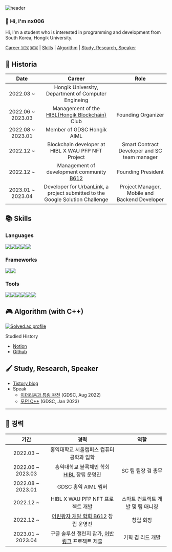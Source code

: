 ![header](https://capsule-render.vercel.app/api?type=soft&color=timeGradient&height=300&section=header&text=Hi!%20I'm%20nx006&fontSize=90)

### 👋 Hi, I'm nx006

Hi, I'm a student who is interested in programming and development from South Korea, Hongik University.

[Career 🇺🇸](#-career) [🇰🇷](#🚀-경력) | [Skills](#-skills) | [Algorithm](#-algorithm-with-c) | [Study, Research, Speaker](#-study-research-speaker)

## 🚀 Historia
| Date | Career | Role |
|:---:|:---:|:---:|
| 2022.03 ~ | Hongik University, Department of Computer Engineing |
| 2022.06 ~ 2023.03 | Management of the [HIBL(Hongik Blockchain)](https://maddening-servant-2d3.notion.site/About-HIBL-e310770841094897970e814aca1015dd) Club | Founding Organizer |
| 2022.08 ~ 2023.01 | Member of GDSC Hongik AIML |  |
| 2022.12 ~ | Blockchain developer at HIBL X WAU PFP NFT Project | Smart Contract Developer and SC team manager |
| 2022.12 ~ | Management of development community [B612](https://github.com/HongikB612) | Founding President |
| 2023.01 ~ 2023.04 | Developer for [UrbanLink](https://github.com/HongikB612/UrbanLink), a project submitted to the Google Solution Challenge | Project Manager, Mobile and Backend Developer |

## 📚 Skills
### Languages

<img src="https://img.shields.io/badge/C-A8B9CC?style=flat-square&logo=c&logoColor=white"><img src="https://img.shields.io/badge/C++-00599C?style=flat-square&logo=c%2B%2B&logoColor=white"><img src="https://img.shields.io/badge/Python-3776AB?style=flat-square&logo=python&logoColor=white"><img src="https://img.shields.io/badge/Dart-0175C2?style=flat-square&logo=dart&logoColor=white"><img src="https://img.shields.io/badge/Solidity-363636?style=flat-square&logo=solidity&logoColor=white">

### Frameworks

<img src="https://img.shields.io/badge/Flutter-02569B?style=flat-square&logo=flutter&logoColor=white"><img src="https://img.shields.io/badge/Firebase-FFCA28?style=flat-square&logo=firebase&logoColor=white">

### Tools

<img src="https://img.shields.io/badge/VS-5C2D91?style=flat-square&logo=visual-studio&logoColor=white"><img src="https://img.shields.io/badge/VS Code-007ACC?style=flat-square&logo=visual-studio-code&logoColor=white"><img src="https://img.shields.io/badge/CLion-000000?style=flat-square&logo=clion&logoColor=white"><img src="https://img.shields.io/badge/Ethereum-3C3C3D?style=flat-square&logo=ethereum&logoColor=white"><img src="https://img.shields.io/badge/Notion-000000?style=flat-square&logo=notion&logoColor=white"><img src="https://img.shields.io/badge/Markdown-000000?style=flat-square&logo=markdown&logoColor=white">

## 🎮 Algorithm (with C++)

[![Solved.ac profile](http://mazassumnida.wtf/api/v2/generate_badge?boj=gmblue12)](https://solved.ac/gmblue12)

Studied History
- [Notion](https://hongik-b612.notion.site/5ba2e841c70e4743b1ef03dbdd94abbd?v=34108fefefcd42fea85c77819a1df199)
- [Github](https://github.com/nx006/algorithm-study)

## 🖌️ Study, Research, Speaker

- [Tistory blog](https://nx006.tistory.com/)
- Speak
    - [이더리움과 튜링 완전](https://youtu.be/cM5S6co65-k) (GDSC, Aug 2022)
    - [모던 C++](https://www.youtube.com/watch?v=vVKgfyRnNp8) (GDSC, Jan 2023)

---
## 🚀 경력
| 기간 | 경력 | 역할 |
|:---:|:---:|:---:|
| 2022.03 ~ | 홍익대학교 서울캠퍼스 컴퓨터공학과 입학 |
| 2022.06 ~ 2023.03 | 홍익대학교 블록체인 학회 [HIBL](https://maddening-servant-2d3.notion.site/About-HIBL-e310770841094897970e814aca1015dd) 창립 운영진 | SC 팀 팀장 겸 총무 |
| 2022.08 ~ 2023.01 | GDSC 홍익 AIML 멤버 | |
| 2022.12 ~ | HIBL X WAU PFP NFT 프로젝트 개발 | 스마트 컨트랙트 개발 및 팀 매니징 |
| 2022.12 ~ | [어린왕자 개발 학회 B612](https://github.com/HongikB612) 창립 운영진 | 창립 회장 |
| 2023.01 ~ 2023.04 | 구글 솔루션 챌린지 참가, [어반링크](https://github.com/HongikB612/UrbanLink) 프로젝트 제출 | 기획 겸 리드 개발 |